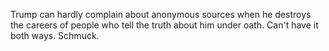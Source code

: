 Trump can hardly complain about anonymous sources when he destroys the careers of people who tell the truth about him under oath. Can't have it both ways. Schmuck.
